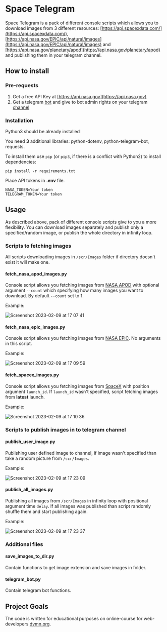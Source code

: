 # Space Telegram
Space Telegram is a pack of different console scripts which allows you to download images from 3 different resources:
[https://api.spacexdata.com/](https://api.spacexdata.com/), [https://api.nasa.gov/EPIC/api/natural/images](https://api.nasa.gov/EPIC/api/natural/images) and [https://api.nasa.gov/planetary/apod](https://api.nasa.gov/planetary/apod) and
publishing them in your telegram channel.

## How to install
### Pre-requests
1. Get a free API Key at [https://api.nasa.gov](https://api.nasa.gov)
2. Get a telegram [bot](https://sendpulse.com/knowledge-base/chatbot/telegram/create-telegram-chatbot) and give to bot admin rights on your telegram [channel](https://smmplanner.com/blog/otlozhennyj-posting-v-telegram/)

### Installation
Python3 should be already installed

You need **3** additional libraries: python-dotenv, python-telegram-bot, requests.

To install them use `pip` (or `pip3`, if there is a conflict with Python2) to install dependencies:

```
pip install -r requirements.txt
```
Place API tokens in **.env** file.

```
NASA_TOKEN=Your token
TELEGRAM_TOKEN=Your token
```

## Usage
As described above, pack of different console scripts give to you a more flexibility.
You can download images separately and publish only a specified/random image, or publish the whole directory in infinity loop.

### Scripts to fetching images
All scripts downloading images in `/scr/Images` folder if directory doesn't exist it will make one.

#### fetch_nasa_apod_images.py
Console script allows you fetching images from [NASA APOD](https://api.nasa.gov/planetary/apod) with optional argument `--count` which specifying how many images you want to download.
By default `--count` set to 1.

Example:

![Screenshot 2023-02-09 at 17 07 41](https://user-images.githubusercontent.com/123511478/217842967-69f3a758-4dca-4710-8cf7-de508328a698.png)

#### fetch_nasa_epic_images.py
Console script allows you fetching images from [NASA EPIC](https://api.nasa.gov/EPIC/api/natural/images). No arguments in this script.

Example:

![Screenshot 2023-02-09 at 17 09 59](https://user-images.githubusercontent.com/123511478/217843032-2804480a-b5e8-4c4d-90f4-3aa044f7f286.png)

#### fetch_spacex_images.py
Console script allows you fetching images from [SpaceX]( https://api.spacexdata.com/) with position argument `launch_id`.
If `launch_id` wasn't specified, script fetching images from **latest** launch.

Example:

![Screenshot 2023-02-09 at 17 10 36](https://user-images.githubusercontent.com/123511478/217843106-de44bf73-ecb0-4c0f-9ec5-f262d7ced695.png)


### Scripts to publish images in to telegram channel
#### publish_user_image.py
Publishing user defined image to channel, if image wasn't specified than take a random picture from `/scr/Images`.

Example:

![Screenshot 2023-02-09 at 17 23 09](https://user-images.githubusercontent.com/123511478/217843150-b822214a-7f1c-4fde-b846-7a07f7cbccd5.png)



#### publish_all_images.py
Publishing all images from `/scr/Images` in infinity loop with positional argument time `delay`.
If all images was published than script randomly shuffle them and start publishing again.

Example:

![Screenshot 2023-02-09 at 17 23 37](https://user-images.githubusercontent.com/123511478/217843186-821498ee-1d8d-49e3-9c0c-66b860fa4aeb.png)


### Additional files
#### save_images_to_dir.py
Contain functions to get image extension and save images in folder. 
#### telegram_bot.py
Contain telegram bot functions.

## Project Goals

The code is written for educational purposes on online-course for web-developers [dvmn.org](https://dvmn.org/).
